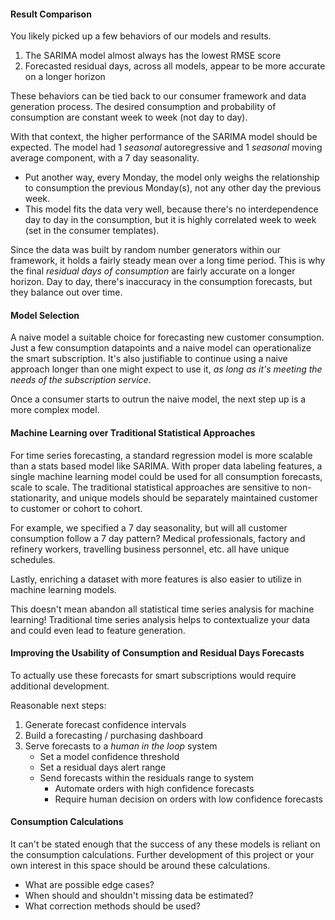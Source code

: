 #### Result Comparison
You likely picked up a few behaviors of our models and results.

1. The SARIMA model almost always has the lowest RMSE score
2. Forecasted residual days, across all models, appear to be more accurate on a longer horizon

These behaviors can be tied back to our consumer framework and data generation process.
The desired consumption and probability of consumption are constant week to week (not day to day).

With that context, the higher performance of the SARIMA model should be expected.
The model had 1 _seasonal_  autoregressive and 1 _seasonal_  moving average component, with a 7 day seasonality.
- Put another way, every Monday, the model only weighs the relationship to consumption the previous Monday(s),
not any other day the previous week.
- This model fits the data very well, because there's no interdependence day to day in the consumption,
but it is highly correlated week to week (set in the consumer templates).

Since the data was built by random number generators within our framework,
it holds a fairly steady mean over a long time period.
This is why the final _residual days of consumption_ are fairly accurate on a longer horizon.
Day to day, there's inaccuracy in the consumption forecasts, but they balance out over time.

#### Model Selection
A naive model a suitable choice for forecasting new customer consumption.
Just a few consumption datapoints and a naive model can operationalize the smart subscription.
It's also justifiable to continue using a naive approach longer than one might expect to use it,
_as long as it's meeting the needs of the subscription service_.

Once a consumer starts to outrun the naive model, the next step up is a more complex model.

#### Machine Learning over Traditional Statistical Approaches
For time series forecasting, a standard regression model is more scalable than a stats based model like SARIMA.
With proper data labeling features,
a single machine learning model could be used for all consumption forecasts, scale to scale.
The traditional statistical approaches are sensitive to non-stationarity,
and unique models should be separately maintained customer to customer or cohort to cohort.

For example, we specified a 7 day seasonality, but will all customer consumption follow a 7 day pattern?
Medical professionals, factory and refinery workers, travelling business personnel, etc. all have unique schedules.

Lastly, enriching a dataset with more features is also easier to utilize in machine learning models.

This doesn't mean abandon all statistical time series analysis for machine learning!
Traditional time series analysis helps to contextualize your data and could even lead to feature generation.

#### Improving the Usability of Consumption and Residual Days Forecasts
To actually use these forecasts for smart subscriptions would require additional development.

Reasonable next steps:

1. Generate forecast confidence intervals
2. Build a forecasting / purchasing dashboard
3. Serve forecasts to a _human in the loop_ system
    - Set a model confidence threshold
    - Set a residual days alert range
    - Send forecasts within the residuals range to system
        - Automate orders with high confidence forecasts
        - Require human decision on orders with low confidence forecasts

#### Consumption Calculations
It can't be stated enough that the success of any these models is reliant on the consumption calculations.
Further development of this project or your own interest in this space should be around these calculations.
- What are possible edge cases?
- When should and shouldn't missing data be estimated?
- What correction methods should be used?
